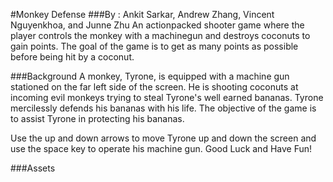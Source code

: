 #Monkey Defense
###By : Ankit Sarkar, Andrew Zhang, Vincent Nguyenkhoa, and Junne Zhu
An actionpacked shooter game where the player controls the monkey with a machinegun and destroys coconuts to gain points. The goal of the game is to get as many points as possible before being hit by a coconut.

###Background
A monkey, Tyrone, is equipped with a machine gun stationed on the far left side of the screen. He is shooting coconuts at incoming evil monkeys trying to steal Tyrone's well earned bananas. Tyrone mercilessly defends his bananas with his life. The objective of the game is to assist Tyrone in protecting his bananas.

Use the up and down arrows to move Tyrone up and down the screen and use the space key to operate his machine gun.
Good Luck and Have Fun!

###Assets
